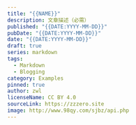 ```yaml
---
title: "{{NAME}}"
description: 文章描述（必需）
published: "{{DATE:YYYY-MM-DD}}"
pubDate: "{{DATE:YYYY-MM-DD}}"
date: "{{DATE:YYYY-MM-DD}}"
draft: true
series: markdown
tags:
  - Markdown
  - Blogging
category: Examples
pinned: true
author: zwl
licenseName: CC BY 4.0
sourceLink: https://zzzero.site
image: http://www.98qy.com/sjbz/api.php
---
```

